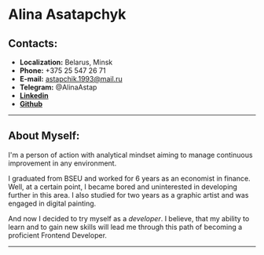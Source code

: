 # **Alina Asatapchyk**

## **Contacts:**
-  **Localization:** Belarus, Minsk
- **Phone:**  +375 25 547 26 71
- **E-mail:** astapchik.1993@mail.ru
- **Telegram:** @AlinaAstap
- [**Linkedin**](https://www.linkedin.com/in/alina-astapchyk-a72909146/)
- [**Github**](https://github.com/astap4ik69)

-----

## **About Myself:**
I'm a person of action with analytical mindset aiming to manage continuous improvement in any environment.

I graduated from BSEU and worked for 6 years as an economist in finance. Well, at a certain point, I became bored and uninterested in developing further in this area. I also studied for two years as a graphic artist and was engaged in digital painting.

And now I decided to try myself as a *developer*. 
I believe, that my ability to learn and to gain new skills will lead me through this path of becoming a proficient Frontend Developer.

----




